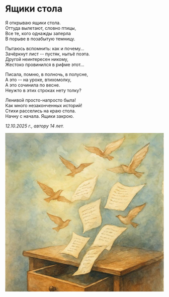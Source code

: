 # Ящики стола

Я открываю ящики стола.  
Оттуда вылетают, словно птицы,  
Все те, кого однажды заперла  
В порыве в позабытую темницу.

Пытаюсь вспомнить: как и почему...  
Зачёркнут лист -- пустяк, нытьё поэта.  
Другой неинтересен никому,  
Жестоко провинился в рифме этот...

Писала, помню, в полночь, в полусне,  
А это -- на уроке, втихомолку,  
А это сочинила по весне.  
Неужто в этих строках нету толку?

Ленивой просто-напросто была!  
Как много незаконченных историй!  
Стихи расселись на краю стола.  
Начну с начала. Ящики закрою.

*12.10.2025 г., автору 14 лет.*

![Ящики стола](../images/desk-drawer.jpg)
